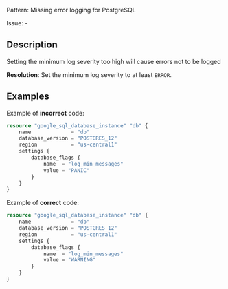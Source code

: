 Pattern: Missing error logging for PostgreSQL

Issue: -

## Description

Setting the minimum log severity too high will cause errors not to be logged

**Resolution**: Set the minimum log severity to at least `ERROR`.

## Examples

Example of **incorrect** code:

```terraform
resource "google_sql_database_instance" "db" {
	name             = "db"
	database_version = "POSTGRES_12"
	region           = "us-central1"
	settings {
		database_flags {
			name  = "log_min_messages"
			value = "PANIC"
		}
	}
}
```

Example of **correct** code:

```terraform
resource "google_sql_database_instance" "db" {
	name             = "db"
	database_version = "POSTGRES_12"
	region           = "us-central1"
	settings {
		database_flags {
			name  = "log_min_messages"
			value = "WARNING"
		}
	}
}
```